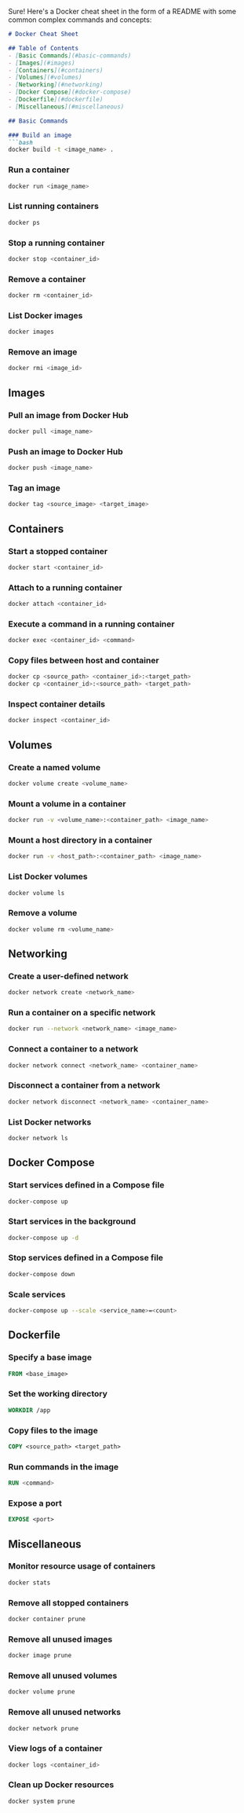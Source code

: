 Sure! Here's a Docker cheat sheet in the form of a README with some common complex commands and concepts:

```markdown
# Docker Cheat Sheet

## Table of Contents
- [Basic Commands](#basic-commands)
- [Images](#images)
- [Containers](#containers)
- [Volumes](#volumes)
- [Networking](#networking)
- [Docker Compose](#docker-compose)
- [Dockerfile](#dockerfile)
- [Miscellaneous](#miscellaneous)

## Basic Commands

### Build an image
```bash
docker build -t <image_name> .
```

### Run a container
```bash
docker run <image_name>
```

### List running containers
```bash
docker ps
```

### Stop a running container
```bash
docker stop <container_id>
```

### Remove a container
```bash
docker rm <container_id>
```

### List Docker images
```bash
docker images
```

### Remove an image
```bash
docker rmi <image_id>
```

## Images

### Pull an image from Docker Hub
```bash
docker pull <image_name>
```

### Push an image to Docker Hub
```bash
docker push <image_name>
```

### Tag an image
```bash
docker tag <source_image> <target_image>
```

## Containers

### Start a stopped container
```bash
docker start <container_id>
```

### Attach to a running container
```bash
docker attach <container_id>
```

### Execute a command in a running container
```bash
docker exec <container_id> <command>
```

### Copy files between host and container
```bash
docker cp <source_path> <container_id>:<target_path>
docker cp <container_id>:<source_path> <target_path>
```

### Inspect container details
```bash
docker inspect <container_id>
```

## Volumes

### Create a named volume
```bash
docker volume create <volume_name>
```

### Mount a volume in a container
```bash
docker run -v <volume_name>:<container_path> <image_name>
```

### Mount a host directory in a container
```bash
docker run -v <host_path>:<container_path> <image_name>
```

### List Docker volumes
```bash
docker volume ls
```

### Remove a volume
```bash
docker volume rm <volume_name>
```

## Networking

### Create a user-defined network
```bash
docker network create <network_name>
```

### Run a container on a specific network
```bash
docker run --network <network_name> <image_name>
```

### Connect a container to a network
```bash
docker network connect <network_name> <container_name>
```

### Disconnect a container from a network
```bash
docker network disconnect <network_name> <container_name>
```

### List Docker networks
```bash
docker network ls
```

## Docker Compose

### Start services defined in a Compose file
```bash
docker-compose up
```

### Start services in the background
```bash
docker-compose up -d
```

### Stop services defined in a Compose file
```bash
docker-compose down
```

### Scale services
```bash
docker-compose up --scale <service_name>=<count>
```

## Dockerfile

### Specify a base image
```Dockerfile
FROM <base_image>
```

### Set the working directory
```Dockerfile
WORKDIR /app
```

### Copy files to the image
```Dockerfile
COPY <source_path> <target_path>
```



### Run commands in the image
```Dockerfile
RUN <command>
```

### Expose a port
```Dockerfile
EXPOSE <port>
```

## Miscellaneous

### Monitor resource usage of containers
```bash
docker stats
```

### Remove all stopped containers
```bash
docker container prune
```

### Remove all unused images
```bash
docker image prune
```

### Remove all unused volumes
```bash
docker volume prune
```

### Remove all unused networks
```bash
docker network prune
```

### View logs of a container
```bash
docker logs <container_id>
```

### Clean up Docker resources
```bash
docker system prune
```

```
